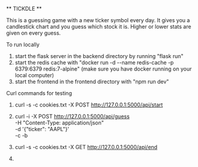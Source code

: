 ** TICKDLE **

This is a guessing game with a new ticker symbol every day. It gives you a candlestick chart and you guess which stock it is. Higher or lower stats are given on every guess.  

To run locally
1. start the flask server in the backend directory by running "flask run"
2. start the redis cache with "docker run -d --name redis-cache -p 6379:6379 redis:7-alpine" (make sure you have docker running on your local computer)
3. start the frontend in the frontend directory with "npm run dev"

Curl commands for testing
1. curl -s -c cookies.txt -X POST http://127.0.0.1:5000/api/start
2. curl -i -X POST http://127.0.0.1:5000/api/guess \
  -H "Content-Type: application/json" \
  -d '{"ticker": "AAPL"}' \
  -c -b

3. curl -s -c cookies.txt -X GET http://127.0.0.1:5000/api/end
4. 